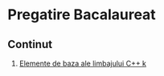 # Pregatire Bacalaureat

## Continut
1. [Elemente de baza ale limbajului C++ k](/Sesiunea-1/sesiunea1.md)